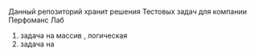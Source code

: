 Данный репозиторий хранит решения Тестовых задач для компании Перфоманс Лаб 
1. задача на массив , логическая
2. задача на

